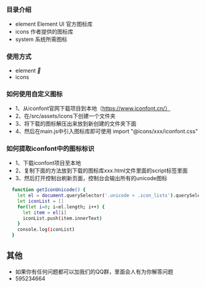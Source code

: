 ### 目录介绍
- element Element UI 官方图标库
- icons   作者提供的图标库
- system  系统所需图标

### 使用方式
- element <i class='iconfont'>&#xe68a;</i>
- icons   <i class='el-icon-eleme'></i>

### 如何使用自定义图标
- 1、从iconfont官网下载项目到本地（https://www.iconfont.cn/）
- 2、在/src/assets/icons下创建一个文件夹
- 3、将下载的图标解压出来放到新创建的文件夹下面
- 4、然后在main.js中引入图标库即可使用 import "@icons/xxx/iconfont.css" 

### 如何提取iconfont中的图标标识
- 1、下载iconfont项目至本地
- 2、复制下面的方法放到下载的图标库xxx.html文件里面的script标签里面
- 3、然后打开控制台刷新页面，控制台会输出所有的unicode图标

``` bash
  function getIconUnicode() {
    let el = document.querySelector('.unicode > .icon_lists').querySelectorAll('.code-name')
    let iconList = []
    for(let i=0; i<el.length; i++) {
      let item = el[i]
      iconList.push(item.innerText)
    }
    console.log(iconList)
  }
```

## 其他
- 如果你有任何问题都可以加我们的QQ群，里面会人有为你解答问题
- 595234664
